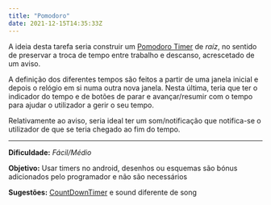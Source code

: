 ```yaml
---
title: "Pomodoro"
date: 2021-12-15T14:35:33Z
---
```


A ideia desta tarefa seria construir um [Pomodoro Timer](https://francescocirillo.com/pages/pomodoro-technique) de *raíz*, no sentido de preservar a troca de tempo entre trabalho e descanso, acrescetado de um aviso.

A definição dos diferentes tempos são feitos a partir de uma janela inicial e depois o relógio em si numa outra nova janela. 
Nesta última, teria que ter o indicador do tempo e de botões de parar e avançar/resumir com o tempo para ajudar o utilizador a gerir o seu tempo.

Relativamente ao aviso, seria ideal ter um som/notificação que notifica-se o utilizador de que se teria chegado ao fim do tempo. 

---

**Dificuldade:** *Fácil/Médio*

**Objetivo:** Usar timers no android, desenhos ou esquemas são bónus adicionados pelo programador e não são necessários

**Sugestões:** [CountDownTimer](https://developer.android.com/reference/android/os/CountDownTimer) e sound diferente de song